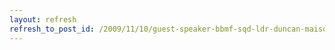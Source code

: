 ```yaml
---
layout: refresh
refresh_to_post_id: /2009/11/10/guest-speaker-bbmf-sqd-ldr-duncan-maison-8pm-the-squadron
---
```

